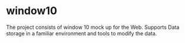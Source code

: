 # window10
The project consists of window 10 mock up for the Web. Supports Data storage in a familiar environment and tools to modify the data.
